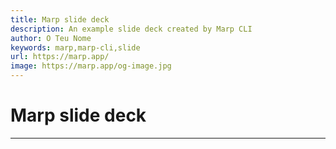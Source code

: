 ```yaml
---
title: Marp slide deck
description: An example slide deck created by Marp CLI
author: O Teu Nome
keywords: marp,marp-cli,slide
url: https://marp.app/
image: https://marp.app/og-image.jpg
---
```


# Marp slide deck

---
